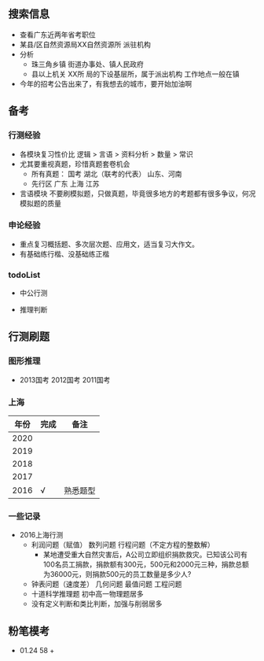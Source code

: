 ## 搜索信息
+ 查看广东近两年省考职位
+ 某县/区自然资源局XX自然资源所 派驻机构
+ 分析
  + 珠三角乡镇 街道办事处、镇人民政府
  + 县以上机关 XX所 局的下设基层所，属于派出机构 工作地点一般在镇
+ 今年的招考公告出来了，有我想去的城市，要开始加油啊



## 备考
### 行测经验
+ 各模块复习性价比 逻辑 > 言语 > 资料分析 > 数量 > 常识
+ 尤其要重视真题，珍惜真题套卷机会
  + 所有真题： 国考 湖北（联考的代表） 山东、河南
  + 先行区 广东 上海 江苏
+ 言语模块 不要刷模拟题，只做真题，毕竟很多地方的考题都有很多争议，何况模拟题的质量

### 申论经验
+ 重点复习概括题、多次层次题、应用文，适当复习大作文。
+ 有基础练行楷、没基础练正楷

### todoList
+ 中公行测 
- 推理判断

## 行测刷题
### 图形推理
+ 2013国考 2012国考 2011国考

### 上海
|  年份   | 完成  | 备注 |
|  ----  | ---  | ------- |
| 2020  |  |
| 2019  |  |
| 2018  |  |
| 2017  |  |
| 2016  | √ | 熟悉题型 |


### 一些记录
+ 2016上海行测
  + 利润问题（赋值） 数列问题  行程问题（不定方程的整数解）  
    + 某地遭受重大自然灾害后，A公司立即组织捐款救灾。已知该公司有100名员工捐款，捐款额有300元，500元和2000元三种，捐款总额为36000元，则捐款500元的员工数量是多少人? 
  + 钟表问题（速度差） 几何问题  最值问题  工程问题
  + 十道科学推理题 初中高一物理题居多
  + 没有定义判断和类比判断，加强与削弱居多

## 粉笔模考
+ 01.24  58
  + 